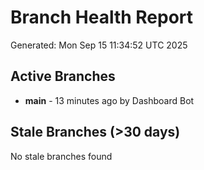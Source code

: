 # Branch Health Report
Generated: Mon Sep 15 11:34:52 UTC 2025

## Active Branches
- **main** - 13 minutes ago by Dashboard Bot

## Stale Branches (>30 days)
No stale branches found
